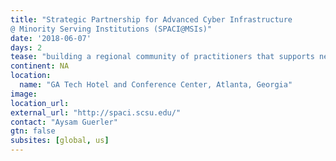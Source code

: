 ```yaml
---
title: "Strategic Partnership for Advanced Cyber Infrastructure
@ Minority Serving Institutions (SPACI@MSIs)"
date: '2018-06-07'
days: 2
tease: "building a regional community of practitioners that supports next-generation networking"
continent: NA
location:
  name: "GA Tech Hotel and Conference Center, Atlanta, Georgia"
image: 
location_url:
external_url: "http://spaci.scsu.edu/"
contact: "Aysam Guerler"
gtn: false
subsites: [global, us]
---
```

